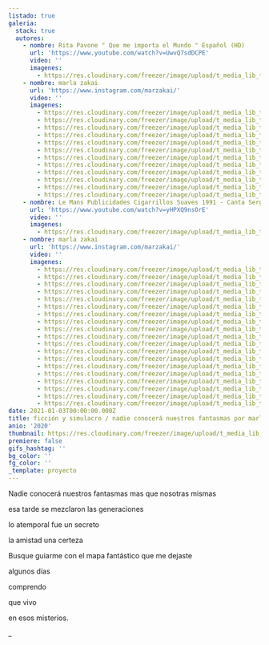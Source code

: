```yaml
---
listado: true
galeria:
  stack: true
  autores:
    - nombre: Rita Pavone " Que me importa el Mundo " Español (HD)
      url: 'https://www.youtube.com/watch?v=UwvQ7sdDCPE'
      video: ''
      imagenes:
        - https://res.cloudinary.com/freezer/image/upload/t_media_lib_thumb/v1609699490/2021/ada0_crunhp.jpg
    - nombre: marla zakai
      url: 'https://www.instagram.com/marzakai/'
      video: ''
      imagenes:
        - https://res.cloudinary.com/freezer/image/upload/t_media_lib_thumb/v1609699489/2021/ada1_zmjg5v.jpg
        - https://res.cloudinary.com/freezer/image/upload/t_media_lib_thumb/v1609699594/2021/ada2_evtoag.jpg
        - https://res.cloudinary.com/freezer/image/upload/t_media_lib_thumb/v1609699594/2021/ada3_szcgym.jpg
        - https://res.cloudinary.com/freezer/image/upload/t_media_lib_thumb/v1609699594/2021/ada4_mtaoff.jpg
        - https://res.cloudinary.com/freezer/image/upload/t_media_lib_thumb/v1609699594/2021/ada5_hwep50.jpg
        - https://res.cloudinary.com/freezer/image/upload/t_media_lib_thumb/v1609699592/2021/ada6_of06v1.jpg
        - https://res.cloudinary.com/freezer/image/upload/t_media_lib_thumb/v1609699592/2021/ada7_rjtjem.jpg
        - https://res.cloudinary.com/freezer/image/upload/t_media_lib_thumb/v1609699590/2021/ada8_s4qlli.jpg
        - https://res.cloudinary.com/freezer/image/upload/t_media_lib_thumb/v1609699593/2021/ada9_zqjhed.jpg
        - https://res.cloudinary.com/freezer/image/upload/t_media_lib_thumb/v1609699593/2021/ada10_ajlrpo.jpg
        - https://res.cloudinary.com/freezer/image/upload/t_media_lib_thumb/v1609699589/2021/ada11_i6jzit.jpg
        - https://res.cloudinary.com/freezer/image/upload/t_media_lib_thumb/v1609699591/2021/ada12_hgwzgz.jpg
    - nombre: Le Mans Publicidades Cigarrillos Suaves 1991 - Canta Sergio Denis
      url: 'https://www.youtube.com/watch?v=yHPXQ9nsOrE'
      video: ''
      imagenes:
        - https://res.cloudinary.com/freezer/image/upload/t_media_lib_thumb/v1609699785/2021/ada14_ao6uhr.jpg
    - nombre: marla zakai
      url: 'https://www.instagram.com/marzakai/'
      video: ''
      imagenes:
        - https://res.cloudinary.com/freezer/image/upload/t_media_lib_thumb/v1609700127/2021/ada15_m1559m.jpg
        - https://res.cloudinary.com/freezer/image/upload/t_media_lib_thumb/v1609700126/2021/ada16_unitef.jpg
        - https://res.cloudinary.com/freezer/image/upload/t_media_lib_thumb/v1609700127/2021/ada17_ozqjet.jpg
        - https://res.cloudinary.com/freezer/image/upload/t_media_lib_thumb/v1609700126/2021/ada18_eob9jc.jpg
        - https://res.cloudinary.com/freezer/image/upload/t_media_lib_thumb/v1609700127/2021/ada19_kucnj5.jpg
        - https://res.cloudinary.com/freezer/image/upload/t_media_lib_thumb/v1609700098/2021/ada20_kl8yka.jpg
        - https://res.cloudinary.com/freezer/image/upload/t_media_lib_thumb/v1609700097/2021/ada21_sxzbty.jpg
        - https://res.cloudinary.com/freezer/image/upload/t_media_lib_thumb/v1609700098/2021/ada22_bdoh1c.jpg
        - https://res.cloudinary.com/freezer/image/upload/t_media_lib_thumb/v1609700098/2021/ada23_gn4pl3.jpg
        - https://res.cloudinary.com/freezer/image/upload/t_media_lib_thumb/v1609700097/2021/ada24_htyf6u.jpg
        - https://res.cloudinary.com/freezer/image/upload/t_media_lib_thumb/v1609700059/2021/ada25_drthtg.jpg
        - https://res.cloudinary.com/freezer/image/upload/t_media_lib_thumb/v1609700053/2021/ada26_of676g.jpg
        - https://res.cloudinary.com/freezer/image/upload/t_media_lib_thumb/v1609700057/2021/ada27_aabeqb.jpg
        - https://res.cloudinary.com/freezer/image/upload/t_media_lib_thumb/v1609700058/2021/ada28_rvepvh.jpg
        - https://res.cloudinary.com/freezer/image/upload/t_media_lib_thumb/v1609700056/2021/ada29_e9tu3v.jpg
        - https://res.cloudinary.com/freezer/image/upload/t_media_lib_thumb/v1609699975/2021/ada30_wu5kau.jpg
        - https://res.cloudinary.com/freezer/image/upload/t_media_lib_thumb/v1609699976/2021/ada31_dhgnzu.jpg
        - https://res.cloudinary.com/freezer/image/upload/t_media_lib_thumb/v1609699976/2021/ada34_saxiv9.jpg
        - https://res.cloudinary.com/freezer/image/upload/t_media_lib_thumb/v1609699977/2021/ada32_ifxyxx.jpg
date: 2021-01-03T00:00:00.000Z
title: ficción y simulacro / nadie conocerá nuestros fantasmas por marla zakai
anio: '2020'
thumbnail: https://res.cloudinary.com/freezer/image/upload/t_media_lib_thumb/v1609700127/2021/ada15_m1559m.jpg
premiere: false
gifs_hashtag: ''
bg_color: ''
fg_color: ''
_template: proyecto
---
```


Nadie conocerá nuestros fantasmas mas que nosotras mismas

esa tarde se mezclaron las generaciones

lo atemporal fue un secreto

la amistad una certeza

Busque guiarme con el mapa fantástico que me dejaste

algunos días

comprendo

que vivo

en esos misterios.

_

